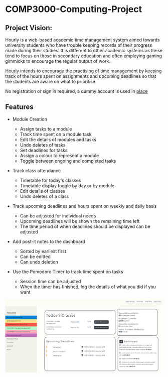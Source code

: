 # COMP3000-Computing-Project

## Project Vision:
Hourly is a web-based academic time management system aimed towards university students who have trouble keeping records of their progress made during their studies. 
It is different to other academic systems as these tend to focus on those in secondary education and often employing gaming gimmicks to encourage the regular output of work. 

Hourly intends to encourage the practising of time management by keeping track of the hours spent on assignments and upcoming deadlines so that the students are aware on what to prioritise. 

No registration or sign in required, a dummy account is used in [place](web.socem.plymouth.ac.uk/FYP/STong/Hourly/View/home.php)

## Features
* Module Creation
  * Assign tasks to a module
  * Track time spent on a module task
  * Edit the details of modules and tasks
  * Undo deletes of tasks
  * Set deadlines for tasks
  * Assign a colour to represent a module
  * Toggle between ongoing and completed tasks

* Track class attendance
  * Timetable for today's classes
  * Timetable display toggle by day or by module
  * Edit details of classes
  * Undo deletes of a class

* Track upcoming deadlines and hours spent on weekly and daily basis
  * Can be adjusted for individual needs
  * Upcoming deadlines will be shown the remaining time left
  * The time period of when deadlines should be displayed can be adjusted 

* Add post-it notes to the dashboard
  * Sorted by earliest first
  * Can be editted
  * Can undo deletion 

* Use the Pomodoro Timer to track time spent on tasks
  * Session time can be adjusted
  * When the timer has finished, log the details of what you did if you want 

![Screenshot](Hourly/Images/Screenshot73.png) 

